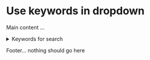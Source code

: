 # Use keywords in dropdown

Main content ...

<details>
  <summary>Keywords for search</summary>
    <br />
    superuniquekey329048209482309428402492
</details>

Footer... nothing should go here
